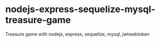 # nodejs-express-sequelize-mysql-treasure-game
Treasure game with nodejs, express, sequelize, mysql, jwtwebtoken
